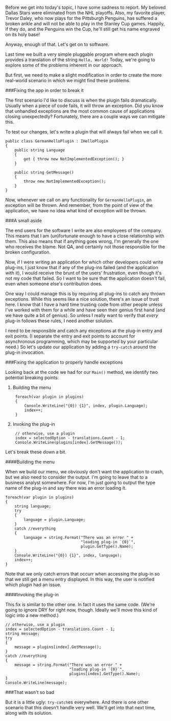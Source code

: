 Before we get into today's topic, I have some sadness to report.  My beloved Dallas Stars were eliminated from the NHL playoffs.  Also, my favorite player, Trevor Daley, who now plays for the Pittsburgh Penguins, has suffered a broken ankle and will not be able to play in the Stanley Cup games.  Happily, if they do, and the Penguins win the Cup, he'll still get his name engraved on its holy base!

Anyway, enough of that.  Let's get on to software.

Last time we built a very simple pluggable program where each plugin provides a translation of the string `Hello, World!`  Today, we're going to explore some of the problems inherent in our approach.

But first, we need to make a slight modification in order to create the more real-world scenario in which we might find these problems.

###Fixing the app in order to break it

The first scenario I'd like to discuss is when the plugin fails dramatically.  Usually when a piece of code fails, it will throw an exception.  Did you know that unhandled exceptions are the most common cause of applications closing unexpectedly?  Fortunately, there are a couple ways we can mitigate this.

To test our changes, let's write a plugin that will always fail when we call it.

	public class GermanHelloPlugin : IHelloPlugin
	{
		public string Language
		{
			get { throw new NotImplementedException(); }
		}

		public string GetMessage()
		{
			throw new NotImplementedException();
		}
	}

Now, whenever we call on any functionality for `GermanHelloPlugin`, an exception will be thrown.  And remember, from the point of view of the application, we have no idea what kind of exception will be thrown.

###A small aside

The end users for the software I write are also employees of the company.  This means that I am (un)fortunate enough to have a close relationship with them.  This also means that if anything goes wrong, I'm generally the one who receives the blame.  Not QA, and certainly not those responsible for the broken configuration.

Now, if I were writing an application for which other developers could write plug-ins, I just know that if any of the plug-ins failed (and the application with it), I would receive the brunt of the users' frustration, even though it's not my code that failed.  So I want to be sure that the application doesn't fail, even when someone else's contribution does.

One way I could manage this is by requiring all plug-ins to catch any thrown exceptions.  While this seems like a nice solution, there's an issue of trust here.  I know that I have a hard time trusting code from other people unless I've worked with them for a while and have seen their genius first hand (and we have quite a bit of genius).  So unless I really want to verify that *every* plug-in follows these rules, I need another solution.

I need to be responsible and catch any exceptions at the plug-in entry and exit points.  (I separate the entry and exit points to account for asynchronous programming, which may be supported by your particular need.)  So let's update our application by adding a `try-catch` around the plug-in invocation.

###Fixing the application to properly handle exceptions

Looking back at the code we had for our `Main()` method, we identify two potential breaking points:

1. Building the menu

		foreach(var plugin in plugins)
		{
			Console.WriteLine("{0}) {1}", index, plugin.Language);
			index++;
		}

2. Invoking the plug-in

		// otherwise, use a plugin
		index = selectedOption - translations.Count - 1;
		Console.WriteLine(plugins[index].GetMessage());

Let's break these down a bit.

####Building the menu

When we build our menu, we obviously don't want the application to crash, but we also need to consider the output.  I'm going to leave that to a business analyst somewhere.  For now, I'm just going to output the type name of the plug-in and say there was an error loading it.

	foreach(var plugin in plugins)
	{
		string language;
		try
		{
			language = plugin.Language;
		}
		catch //everything
		{
			language = string.Format("There was an error " + 
									 "loading plug-in `{0}`",
									 plugin.GetType().Name);
		}
		Console.WriteLine("{0}) {1}", index, language);
		index++;
	}

Note that we only catch errors that occurr when accessing the plug-in so that we still get a menu entry displayed.  In this way, the user is notified which plugin had an issue.

####Invoking the plug-in

This fix is similar to the other one.  In fact it uses the same code.  (We're going to ignore DRY for right now, though.  Ideally we'll move this kind of logic into a new method.)

	// otherwise, use a plugin
	index = selectedOption - translations.Count - 1;
	string message;
	try
	{
		message = plugins[index].GetMessage();
	}
	catch //everything
	{
		message = string.Format("There was an error " + 
								"loading plug-in `{0}`",
								plugins[index].GetType().Name);
	}
	Console.WriteLine(message);

###That wasn't so bad

But it is a little ugly: `try-catch`es everywhere.  And there is one other scenario that this doesn't handle very well.  We'll get into that next time, along with its solution.